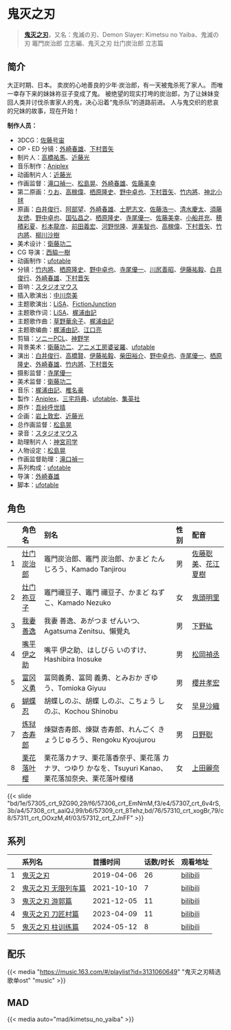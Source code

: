 # 鬼灭之刃


> <u>**[鬼灭之刃](https://bgm.tv/subject/245665)**</u>，又名：鬼滅の刃、Demon Slayer: Kimetsu no Yaiba、鬼滅の刃 竈門炭治郎 立志編、鬼灭之刃 灶门炭治郎 立志篇

## 简介

大正时期、日本。
卖炭的心地善良的少年·炭治郎，有一天被鬼杀死了家人。
而唯一幸存下来的妹妹祢豆子变成了鬼。
被绝望的现实打垮的炭治郎，为了让妹妹变回人类并讨伐杀害家人的鬼，决心沿着“鬼杀队”的道路前进。
人与鬼交织的悲哀的兄妹的故事，现在开始！

**制作人员：**
- 3DCG：[佐藤号宙](https://bgm.tv/person/36989)
- OP・ED 分镜：[外崎春雄](https://bgm.tv/person/1430)、[下村晋矢](https://bgm.tv/person/34929)
- 制片人：[高橋祐馬](https://bgm.tv/person/31685)、[近藤光](https://bgm.tv/person/1805)
- 音乐制作：[Aniplex](https://bgm.tv/person/645)
- 动画制片人：[近藤光](https://bgm.tv/person/1805)
- 作画监督：[滝口禎一](https://bgm.tv/person/1549)、[松島晃](https://bgm.tv/person/274)、[外崎春雄](https://bgm.tv/person/1430)、[佐藤美幸](https://bgm.tv/person/36977)
- 第二原画：[りお](https://bgm.tv/person/21310)、[高稼偉](https://bgm.tv/person/36979)、[栖原隆史](https://bgm.tv/person/19122)、[野中卓也](https://bgm.tv/person/1724)、[下村晋矢](https://bgm.tv/person/34929)、[竹内將](https://bgm.tv/person/26551)、[神北小毬](https://bgm.tv/person/35713)
- 原画：[白井俊行](https://bgm.tv/person/26244)、[阿部望](https://bgm.tv/person/11560)、[外崎春雄](https://bgm.tv/person/1430)、[土肥志文](https://bgm.tv/person/28060)、[佐藤浩一](https://bgm.tv/person/11739)、[清水慶太](https://bgm.tv/person/12409)、[須藤友徳](https://bgm.tv/person/3139)、[野中卓也](https://bgm.tv/person/1724)、[国弘昌之](https://bgm.tv/person/24370)、[栖原隆史](https://bgm.tv/person/19122)、[寺尾優一](https://bgm.tv/person/3062)、[佐藤美幸](https://bgm.tv/person/36977)、[小船井充](https://bgm.tv/person/3347)、[穂積彩夏](https://bgm.tv/person/38793)、[杉本龍彦](https://bgm.tv/person/36046)、[前田義宏](https://bgm.tv/person/25421)、[河野悦隆](https://bgm.tv/person/1265)、[渥美智也](https://bgm.tv/person/42697)、[高稼偉](https://bgm.tv/person/36979)、[下村晋矢](https://bgm.tv/person/34929)、[竹内將](https://bgm.tv/person/26551)、[柳川沙樹](https://bgm.tv/person/42585)
- 美术设计：[衛藤功二](https://bgm.tv/person/13143)
- CG 导演：[西脇一樹](https://bgm.tv/person/29678)
- 动画制作：[ufotable](https://bgm.tv/person/3059)
- 分镜：[竹内將](https://bgm.tv/person/26551)、[栖原隆史](https://bgm.tv/person/19122)、[野中卓也](https://bgm.tv/person/1724)、[寺尾優一](https://bgm.tv/person/3062)、[川尻善昭](https://bgm.tv/person/804)、[伊藤祐毅](https://bgm.tv/person/9871)、[白井俊行](https://bgm.tv/person/26244)、[外崎春雄](https://bgm.tv/person/1430)、[下村晋矢](https://bgm.tv/person/34929)
- 音响：[スタジオマウス](https://bgm.tv/person/20894)
- 插入歌演出：[中川奈美](https://bgm.tv/person/24276)
- 主题歌演出：[LiSA](https://bgm.tv/person/5921)、[FictionJunction](https://bgm.tv/person/8027)
- 主题歌作词：[LiSA](https://bgm.tv/person/5921)、[梶浦由記](https://bgm.tv/person/1595)
- 主题歌作曲：[草野華余子](https://bgm.tv/person/16251)、[梶浦由記](https://bgm.tv/person/1595)
- 主题歌编曲：[梶浦由記](https://bgm.tv/person/1595)、[江口亮](https://bgm.tv/person/10574)
- 剪辑：[ソニーPCL](https://bgm.tv/person/1491)、[神野学](https://bgm.tv/person/12369)
- 背景美术：[衛藤功二](https://bgm.tv/person/13143)、[アニメ工房婆娑羅](https://bgm.tv/person/35237)、[ufotable](https://bgm.tv/person/3059)
- 演出：[白井俊行](https://bgm.tv/person/26244)、[高橋賢](https://bgm.tv/person/12196)、[伊藤祐毅](https://bgm.tv/person/9871)、[柴田裕介](https://bgm.tv/person/35460)、[野中卓也](https://bgm.tv/person/1724)、[寺尾優一](https://bgm.tv/person/3062)、[栖原隆史](https://bgm.tv/person/19122)、[外崎春雄](https://bgm.tv/person/1430)、[竹内將](https://bgm.tv/person/26551)、[下村晋矢](https://bgm.tv/person/34929)
- 摄影监督：[寺尾優一](https://bgm.tv/person/3062)
- 美术监督：[衛藤功二](https://bgm.tv/person/13143)
- 音乐：[梶浦由記](https://bgm.tv/person/1595)、[椎名豪](https://bgm.tv/person/8035)
- 製作：[Aniplex](https://bgm.tv/person/645)、[三宅将典](https://bgm.tv/person/41510)、[ufotable](https://bgm.tv/person/3059)、[集英社](https://bgm.tv/person/1307)
- 原作：[吾峠呼世晴](https://bgm.tv/person/21467)
- 企画：[岩上敦宏](https://bgm.tv/person/5782)、[近藤光](https://bgm.tv/person/1805)
- 总作画监督：[松島晃](https://bgm.tv/person/274)
- 录音：[スタジオマウス](https://bgm.tv/person/20894)
- 助理制片人：[神宮司学](https://bgm.tv/person/51243)
- 人物设定：[松島晃](https://bgm.tv/person/274)
- 作画监督助理：[滝口禎一](https://bgm.tv/person/1549)
- 系列构成：[ufotable](https://bgm.tv/person/3059)
- 导演：[外崎春雄](https://bgm.tv/person/1430)
- 脚本：[ufotable](https://bgm.tv/person/3059)

## 角色

|     |   角色名   |   别名  | 性别 |  配音  |
|:--- |:------  |:----      |:---  |:--   |
| 1 | [灶门炭治郎](https://bgm.tv/character/57305) | 竈門炭治郎、竈門 炭治郎、かまど たんじろう、Kamado Tanjirou | 男 | [佐藤聡美](https://bgm.tv/person/5003)、[花江夏樹](https://bgm.tv/person/7772) |
| 2 | [灶门祢豆子](https://bgm.tv/character/57306) | 竈門禰豆子、竈門 禰豆子、かまど ねずこ、Kamado Nezuko | 女 | [鬼頭明里](https://bgm.tv/person/19339) |
| 3 | [我妻善逸](https://bgm.tv/character/57307) | 我妻 善逸、あがつま ぜんいつ、Agatsuma Zenitsu、懶覺丸 | 男 | [下野紘](https://bgm.tv/person/4262) |
| 4 | [嘴平伊之助](https://bgm.tv/character/57308) | 嘴平 伊之助、はしびら いのすけ、Hashibira Inosuke | 男 | [松岡禎丞](https://bgm.tv/person/5764) |
| 5 | [富冈义勇](https://bgm.tv/character/57309) | 冨岡義勇、冨岡 義勇、とみおか ぎゆう、Tomioka Giyuu | 男 | [櫻井孝宏](https://bgm.tv/person/4015) |
| 6 | [蝴蝶忍](https://bgm.tv/character/57310) | 胡蝶しのぶ、胡蝶 しのぶ、こちょう しのぶ、Kochou Shinobu | 女 | [早見沙織](https://bgm.tv/person/4895) |
| 7 | [炼狱杏寿郎](https://bgm.tv/character/57311) | 煉獄杏寿郎、煉獄 杏寿郎、れんごく きょうじゅろう、Rengoku Kyoujurou | 男 | [日野聡](https://bgm.tv/person/4256) |
| 8 | [栗花落叶樱](https://bgm.tv/character/57312) | 栗花落カナヲ、栗花落香奈乎、栗花落 カナヲ、つゆり かなを、Tsuyuri Kanao、栗花落加奈央、栗花落叶樱绪 | 女 | [上田麗奈](https://bgm.tv/person/13164) |

{{< slide "bd/1e/57305_crt_9ZG90,29/f6/57306_crt_EmNmM,f3/e4/57307_crt_6v4rS,3b/a4/57308_crt_aaiQJ,99/b6/57309_crt_8Tehz,bd/76/57310_crt_xogBr,79/c8/57311_crt_OOxzM,4f/03/57312_crt_ZJnFF" >}}

## 系列

|     | 系列名                                         | 首播时间       | 话数/时长 | 观看地址                                                       |
| :-- | :------------------------------------------ | :--------- | :---- | :--------------------------------------------------------- |
| 1   | [鬼灭之刃](https://bgm.tv/subject/245665)       | 2019-04-06 | 26    | [bilibili](https://www.bilibili.com/bangumi/play/ep267851) |
| 2   | [鬼灭之刃 无限列车篇](https://bgm.tv/subject/350764) | 2021-10-10 | 7     | [bilibili](https://www.bilibili.com/bangumi/play/ss39444)  |
| 3   | [鬼灭之刃 游郭篇](https://bgm.tv/subject/328195)   | 2021-12-05 | 11    | [bilibili](https://www.bilibili.com/bangumi/play/ss39433)  |
| 4   | [鬼灭之刃 刀匠村篇](https://bgm.tv/subject/369768)  | 2023-04-09 | 11    | [bilibili](https://www.bilibili.com/bangumi/play/ep752432) |
| 5   | [鬼灭之刃 柱训练篇](https://bgm.tv/subject/441939)  | 2024-05-12 | 8     | [bilibili](https://www.bilibili.com/bangumi/play/ss47836)  |
## 配乐

{{< media "https://music.163.com/#/playlist?id=3131060649"
"鬼灭之刃精选歌单ost"
"music" >}}
## MAD

{{< media auto="mad/kimetsu_no_yaiba" >}}

        
